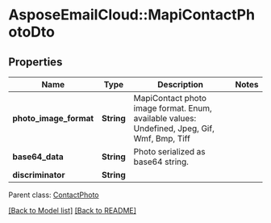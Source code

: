# AsposeEmailCloud::MapiContactPhotoDto
## Properties
Name | Type | Description | Notes
------------ | ------------- | ------------- | -------------
**photo_image_format** | **String** | MapiContact photo image format. Enum, available values: Undefined, Jpeg, Gif, Wmf, Bmp, Tiff | 
**base64_data** | **String** | Photo serialized as base64 string.              | 
**discriminator** | **String** |  | 

 Parent class: [ContactPhoto](ContactPhoto.md)

[[Back to Model list]](Models.md) [[Back to README]](README.md)



